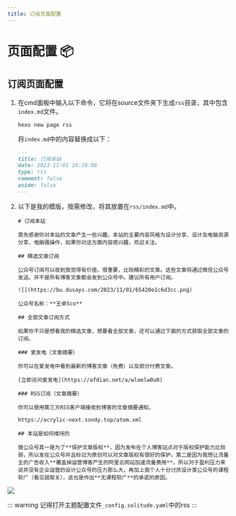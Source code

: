 ```yaml
---
title: 订阅页面配置
---
```


# 页面配置 📦

## 订阅页面配置

1. 在cmd面板中输入以下命令，它将在source文件夹下生成`rss`目录，其中包含`index.md`​文件。

    ```shell
    hexo new page rss
    ```

   将`index.md`​中的内容替换成以下：

    ```markdown
    ---
    title: 订阅本站
    date: 2023-11-01 16:28:06
    type: rss
    comment: false
    aside: false
    ---
    ```
2. 以下是我的模版，按需修改，将其放置在`rss/index.md`中。
    ```
   # 订阅本站

    首先感谢你对本站的文章产生一些兴趣，本站的主要内容风格为设计分享、设计及电脑资源分享、电脑骚操作，如果你对这方面内容感兴趣，欢迎关注。

    ## 精选文章订阅

    公众号订阅可以收到我觉得有价值，很重要，比较精彩的文章。这些文章将通过微信公众号发送。并不是所有博客文章都会发到公众号中。建议所有用户订阅。

    ![](https://bu.dusays.com/2023/11/01/65420e1c6d3cc.png)

    公众号名称：**王卓Sco**

    ## 全部文章订阅方式

    如果你不只是想看我的精选文章，想要看全部文章，还可以通过下面的方式获取全部文章的订阅。

    ### 爱发电（文章摘要）

    你可以在爱发电中看到最新的博客文章（免费）以及部分付费文章。

    [立即访问爱发电](https://afdian.net/a/wleelw0u0)

    ### RSS订阅（文章摘要）

    你可以使用第三方RSS客户端接收到博客的文章摘要通知。

    https://acrylic-next.sondy.top/atom.xml

    ## 本站是如何维持的

    做公众号其一是为了**保护文章版权**，因为发布在个人博客站点对于版权保护能力比较弱，所以发在公众号并且标记为原创可以对文章版权有很好的保护。第二是因为我想让流量主的广告收入**覆盖掉运营博客产生的阿里云网站加速流量费用**。所以对于盈利压力来说并没有企业运营的设计公众号的压力那么大，再加上我个人十分讨厌设计类公众号的课程软广（看见就取关），这也是作出**无课程软广**的承诺的原因。

   ```
![](https://bu.dusays.com/2023/11/01/65420eca229cf.png)

::: warning
记得打开主题配置文件`_config.solitude.yaml`中的rss
:::